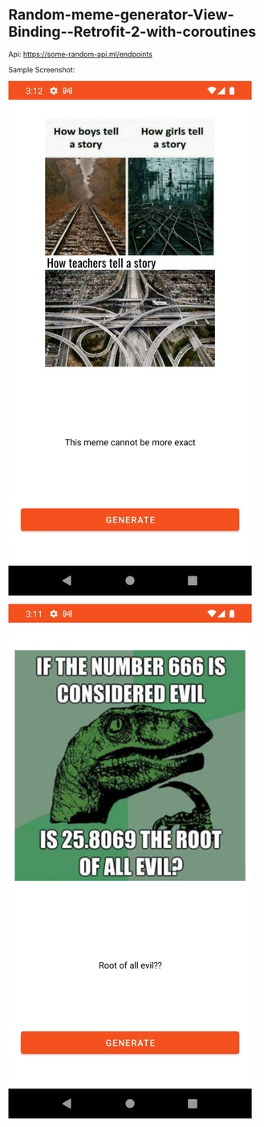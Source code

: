 # Random-meme-generator-View-Binding--Retrofit-2-with-coroutines

Api: https://some-random-api.ml/endpoints

Sample Screenshot:


![](Screenshot_1657446133.png)

![](Screenshot_1657446088.png)
